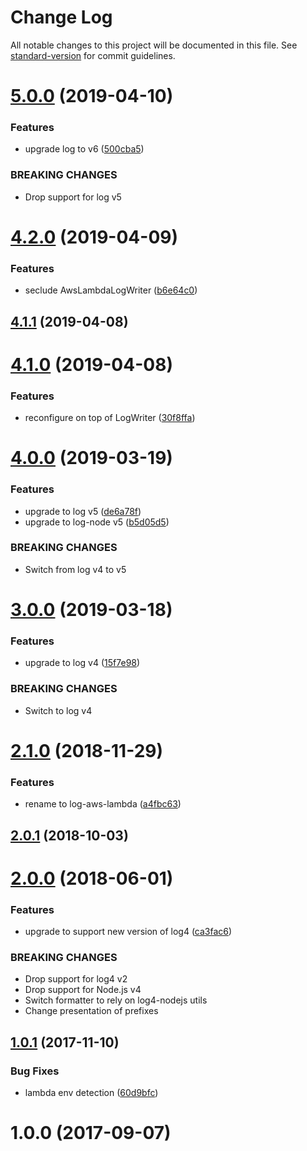 # Change Log

All notable changes to this project will be documented in this file. See [standard-version](https://github.com/conventional-changelog/standard-version) for commit guidelines.

# [5.0.0](https://github.com/medikoo/log-aws-lambda/compare/v4.2.0...v5.0.0) (2019-04-10)

### Features

-   upgrade log to v6 ([500cba5](https://github.com/medikoo/log-aws-lambda/commit/500cba5))

### BREAKING CHANGES

-   Drop support for log v5

# [4.2.0](https://github.com/medikoo/log-aws-lambda/compare/v4.1.1...v4.2.0) (2019-04-09)

### Features

-   seclude AwsLambdaLogWriter ([b6e64c0](https://github.com/medikoo/log-aws-lambda/commit/b6e64c0))

## [4.1.1](https://github.com/medikoo/log-aws-lambda/compare/v4.1.0...v4.1.1) (2019-04-08)

# [4.1.0](https://github.com/medikoo/log-aws-lambda/compare/v4.0.0...v4.1.0) (2019-04-08)

### Features

-   reconfigure on top of LogWriter ([30f8ffa](https://github.com/medikoo/log-aws-lambda/commit/30f8ffa))

# [4.0.0](https://github.com/medikoo/log-aws-lambda/compare/v3.0.0...v4.0.0) (2019-03-19)

### Features

-   upgrade to log v5 ([de6a78f](https://github.com/medikoo/log-aws-lambda/commit/de6a78f))
-   upgrade to log-node v5 ([b5d05d5](https://github.com/medikoo/log-aws-lambda/commit/b5d05d5))

### BREAKING CHANGES

-   Switch from log v4 to v5

# [3.0.0](https://github.com/medikoo/log-aws-lambda/compare/v2.1.0...v3.0.0) (2019-03-18)

### Features

-   upgrade to log v4 ([15f7e98](https://github.com/medikoo/log-aws-lambda/commit/15f7e98))

### BREAKING CHANGES

-   Switch to log v4

<a name="2.1.0"></a>

# [2.1.0](https://github.com/medikoo/log-aws-lambda/compare/v2.0.1...v2.1.0) (2018-11-29)

### Features

-   rename to log-aws-lambda ([a4fbc63](https://github.com/medikoo/log-aws-lambda/commit/a4fbc63))

<a name="2.0.1"></a>

## [2.0.1](https://github.com/medikoo/log4-aws-lambda/compare/v2.0.0...v2.0.1) (2018-10-03)

<a name="2.0.0"></a>

# [2.0.0](https://github.com/medikoo/log4-aws-lambda/compare/v1.0.1...v2.0.0) (2018-06-01)

### Features

-   upgrade to support new version of log4 ([ca3fac6](https://github.com/medikoo/log4-aws-lambda/commit/ca3fac6))

### BREAKING CHANGES

-   Drop support for log4 v2
-   Drop support for Node.js v4
-   Switch formatter to rely on log4-nodejs utils
-   Change presentation of prefixes

<a name="1.0.1"></a>

## [1.0.1](https://github.com/medikoo/log4-aws-lambda/compare/v1.0.0...v1.0.1) (2017-11-10)

### Bug Fixes

-   lambda env detection ([60d9bfc](https://github.com/medikoo/log4-aws-lambda/commit/60d9bfc))

<a name="1.0.0"></a>

# 1.0.0 (2017-09-07)
